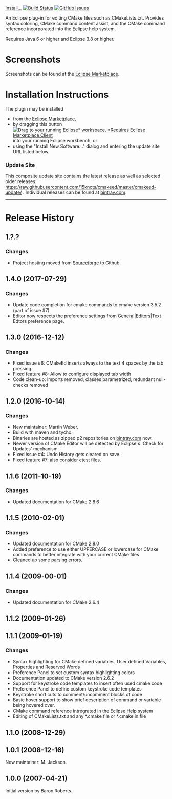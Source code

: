 [Install...](#installation-instructions)
[![Build Status](https://travis-ci.org/15knots/cmakeed.svg?branch=master)](https://travis-ci.org/15knots/cmakeed)
[![GitHub issues](https://img.shields.io/github/issues/15knots/cmakeed.svg)](https://github.com/15knots/cmakeed/issues)

An Eclipse plug-in for editing CMake files such as CMakeLists.txt. Provides syntax coloring, CMake command content assist, 
and the CMake command reference incorporated into the Eclipse help system.

Requires Java 6 or higher and Eclipse 3.8 or higher.

# Screenshots
Screenshots can be found at the <a href="https://marketplace.eclipse.org/content/cmake-editor#group-screenshots">Eclipse Marketplace</a>.

# Installation Instructions
The plugin may be installed
- from the [Eclipse Marketplace](https://marketplace.eclipse.org/content/cmake-editor#group-metrics-tab),
- by dragging this button [![Drag to your running Eclipse* workspace. *Requires Eclipse Marketplace Client](https://marketplace.eclipse.org/sites/all/themes/solstice/public/images/marketplace/btn-install.png)](http://marketplace.eclipse.org/marketplace-client-intro?mpc_install=2983824 "Drag to your running Eclipse* workspace. *Requires Eclipse Marketplace Client") into your running Eclipse workbench, or
- using the "Install New Software..." dialog and entering the update site URL listed below.

### Update Site
This composite update site contains the latest release as well as selected older releases: 
https://raw.githubusercontent.com/15knots/cmakeed/master/cmakeed-update/ .
Individual releases can be found at [bintray.com](https://bintray.com/15knots/p2-zip/cmakeed#files).

---
# Release History

## 1.?.? 
### Changes
- Project hosting moved from [Sourceforge](https://sourceforge.net/projects/cmakeed) to Github.

## 1.4.0 (2017-07-29)
### Changes
- Update code completion for cmake commands to cmake version 3.5.2 (part of issue #7)
- Editor now respects the preference settings from General|Editors|Text Edtors preference page.

## 1.3.0 (2016-12-12)
### Changes
- Fixed issue #6: CMakeEd inserts always to the text 4 spaces by the tab pressing.
- Fixed feature #8: Allow to configure displayed tab width
- Code clean-up: Imports removed, classes parametrized, redundant null-checks removed

## 1.2.0 (2016-10-14)
### Changes
- New maintainer: Martin Weber.
- Build with maven and tycho.
- Binaries are hosted as zipped p2 repositories on [bintray.com](https://bintray.com/15knots/p2-zip/cmakeed) now.
- Newer version of CMake Editor will be detected by Eclipse`s 'Check for Updates' mechanism.
- Fixed issue #4: Undo History gets cleared on save.
- Fixed feature #7: also consider ctest files.

## 1.1.6 (2011-10-19)
### Changes
- Updated documentation for CMake 2.8.6

## 1.1.5 (2010-02-01)
### Changes
- Updated documentation for CMake 2.8.0
- Added preference to use either UPPERCASE or lowercase for CMake commands to better integrate with your current CMake files
- Cleaned up some parsing errors.

## 1.1.4 (2009-00-01)
### Changes
- Updated documentation for CMake 2.6.4

## 1.1.2 (2009-01-26)

## 1.1.1 (2009-01-19)
### Changes
- Syntax highlighting for CMake defined variables, User defined Variables, Properties and Reserved Words
- Preference Panel to set custom syntax highlighting colors
- Documentation updated to CMake version 2.6.2
- Support for keystroke code templates to insert often used cmake code
- Preference Panel to define custom keystroke code templates
- Keystroke short cuts to comment/uncomment blocks of code
- Basic hover support to show brief description of command or variable being hovered over.
- CMake command reference intregrated in the Eclipse Help system
- Editing of CMakeLists.txt and any *.cmake file or *.cmake.in file

## 1.1.0 (2008-12-29)

## 1.0.1 (2008-12-16)
New maintainer: M. Jackson.

## 1.0.0 (2007-04-21)
Initial version by Baron Roberts.
